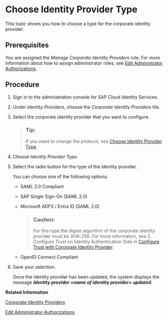 <!-- loio08383795c93d439c91f0bba2318b78e3 -->

# Choose Identity Provider Type

This topic shows you how to choose a type for the corporate identity provider.



## Prerequisites

You are assigned the *Manage Corporate Identity Providers* role. For more information about how to assign administrator roles, see [Edit Administrator Authorizations](edit-administrator-authorizations-86ee374.md).



## Procedure

1.  Sign in to the administration console for SAP Cloud Identity Services.

2.  Under *Identity Providers*, choose the *Corporate Identity Providers* tile.

3.  Select the corporate identity provider that you want to configure.

    > ### Tip:  
    > If you need to change the protocol, see [Choose Identity Provider Type](choose-identity-provider-type-0838379.md).

4.  Choose *Identity Provider Type*.

5.  Select the radio button for the type of the identity provider.

    You can choose one of the following options:

    -   SAML 2.0 Compliant

    -   SAP Single Sign-On \(SAML 2.0\)

    -   Microsoft ADFS / Entra ID \(SAML 2.0\)

        > ### Caution:  
        > For this type the digest algorithm of the corporate identity provider must be *SHA-256*. For more information, see 2. Configure Trust on Identity Authentication Side in [Configure Trust with Corporate Identity Provider](configure-trust-with-saml-2-0-corporate-identity-provider-33832e5.md).

    -   OpenID Connect Compliant


6.  Save your selection.

    Once the identity provider has been updated, the system displays the message ***Identity provider <name of identity provider\> updated***.


**Related Information**  


[Corporate Identity Providers](corporate-identity-providers-19f3eca.md "Initially, Identity Authentication is set as the default identity provider for the applications. This section describes the scenarios in which Identity Authentication acts as a proxy to delegate the authentication to a corporate identity provider.")

[Edit Administrator Authorizations](edit-administrator-authorizations-86ee374.md "As a tenant administrator, you can edit both your own authorizations and other administrators' authorizations in the administration console for SAP Cloud Identity Services. By editing the administrator authorizations you can also delete an administrator.")

